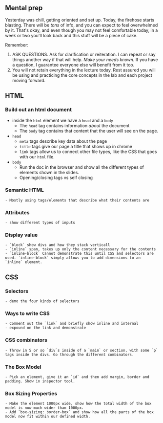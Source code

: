 ## Mental prep

Yesterday was chill, getting oriented and set up. Today, the firehose starts blasting. There will be *tons* of info, and you can expect to feel overwhelmed by it. That's okay, and even though you may not feel comfortable today, in a week or two you'll look back and this stuff will be a piece of cake. 

Remember:
1. ASK QUESTIONS. Ask for clarification or reiteration. I can repeat or say things another way if that will help. *Make your needs known.* If you have a question, I guarantee everyone else will benefit from it too. 
2. You will not retain everything in the lecture today. Rest assured you will be using and practicing the core concepts in the lab and each project moving forward. 

## HTML
### Build out an html document
- inside the `html` element we have a `head` and a `body`
    - The `head` tag contains information *about* the document
    - The `body` tag contains that content that the user will see on the page. 
- `head`
    - `meta` tags describe key data about the page
    - `title` tags give our page a title that shows up in chrome
    - `link` tags allow us to connect other file types, like the CSS that goes with our `html` file. 
- `body` 
    - Run the doc in the browser and show all the different types of elements shown in the slides. 
    - Opening/closing tags vs self closing
### Semantic HTML
    - Mostly using tags/elements that describe what their contents are
### Attributes
    - show different types of inputs
### Display value
    - `block` show divs and how they stack verticall
    - `inline` span, takes up only the content necessary for the contents
    - `inline-block` Cannot demonstrate this until CSS and selectors are used. `inline-block` simply allows you to add dimensions to an `inline` element.  

## CSS
### Selectors 
    - demo the four kinds of selectors 
### Ways to write CSS
    - Comment out the `link` and briefly show inline and internal
    - expound on the link and demonstrate
### CSS combinators
    - Throw in 5 or so `div`s inside of a `main` or section, with some `p` tags inside the divs. Go through the different combinators. 
 ### The Box Model  
    - Pick an element, give it an `id` and then add margin, border and padding. Show in inspector tool. 
### Box Sizing Properties 
    - Make the element 1000px wide, show how the total width of the box model is now much wider than 1000px.
    - Add `box-sizing: border-box` and show how all the parts of the box model now fit within our defined width. 